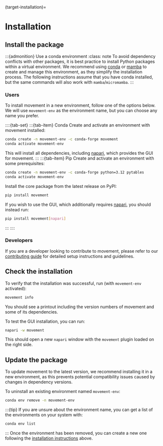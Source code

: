 (target-installation)=
# Installation

## Install the package
:::{admonition} Use a conda environment
:class: note
To avoid dependency conflicts with other packages, it is best practice to install Python packages within a virtual environment.
We recommend using [conda](conda:) or [mamba](mamba:) to create and manage this environment, as they simplify the installation process.
The following instructions assume that you have conda installed, but the same commands will also work with `mamba`/`micromamba`.
:::

### Users
To install movement in a new environment, follow one of the options below.
We will use `movement-env` as the environment name, but you can choose any name you prefer.

::::{tab-set}
:::{tab-item} Conda
Create and activate an environment with movement installed:
```sh
conda create -n movement-env -c conda-forge movement
conda activate movement-env
```
This will install all dependencies, including [napari](napari:),
which provides the GUI for movement.
:::
:::{tab-item} Pip
Create and activate an environment with some prerequisites:
```sh
conda create -n movement-env -c conda-forge python=3.12 pytables
conda activate movement-env
```
Install the core package from the latest release on PyPI:
```sh
pip install movement
```
If you wish to use the GUI, which additionally requires [napari](napari:),
you should instead run:
```sh
pip install movement[napari]
```
:::
::::

### Developers
If you are a developer looking to contribute to movement, please refer to our [contributing guide](target-contributing) for detailed setup instructions and guidelines.

## Check the installation
To verify that the installation was successful, run (with `movement-env` activated):
```sh
movement info
```
You should see a printout including the version numbers of movement
and some of its dependencies.

To test the GUI installation, you can run:

```sh
napari -w movement
```

This should open a new `napari` window with the `movement` plugin loaded
on the right side.


## Update the package
To update movement to the latest version, we recommend installing it in a new environment,
as this prevents potential compatibility issues caused by changes in dependency versions.

To uninstall an existing environment named `movement-env`:
```sh
conda env remove -n movement-env
```
:::{tip}
If you are unsure about the environment name, you can get a list of the environments on your system with:
```sh
conda env list
```
:::
Once the environment has been removed, you can create a new one following the [installation instructions](#install-the-package) above.
